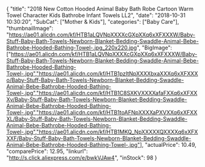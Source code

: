 {
	"title": "2018 New Cotton Hooded Animal Baby Bath Robe Cartoon Warm Towel Character Kids Bathrobe Infant Towels LL2",
	"date": "2018-10-31 10:30:20",
	"SubCat": ["Mother & Kids"],
	"categories": ["Baby Care"],
	"thumbnailImage": "https://ae01.alicdn.com/kf/HTB1aLQVNpXXXXcGXpXXq6xXFXXXW/Baby-Stuff-Baby-Bath-Towels-Newborn-Blanket-Bedding-Swaddle-Animal-Bebe-Bathrobe-Hooded-Bathing-Towel-.jpg_220x220.jpg",
	"BigImage": ["https://ae01.alicdn.com/kf/HTB1aLQVNpXXXXcGXpXXq6xXFXXXW/Baby-Stuff-Baby-Bath-Towels-Newborn-Blanket-Bedding-Swaddle-Animal-Bebe-Bathrobe-Hooded-Bathing-Towel-.jpg","https://ae01.alicdn.com/kf/HTB1pzItNpXXXXbxaXXXq6xXFXXXo/Baby-Stuff-Baby-Bath-Towels-Newborn-Blanket-Bedding-Swaddle-Animal-Bebe-Bathrobe-Hooded-Bathing-Towel-.jpg","https://ae01.alicdn.com/kf/HTB1C8SXKVXXXXafaFXXq6xXFXXXv/Baby-Stuff-Baby-Bath-Towels-Newborn-Blanket-Bedding-Swaddle-Animal-Bebe-Bathrobe-Hooded-Bathing-Towel-.jpg","https://ae01.alicdn.com/kf/HTB1toAFNpXXXXaPXVXXq6xXFXXXL/Baby-Stuff-Baby-Bath-Towels-Newborn-Blanket-Bedding-Swaddle-Animal-Bebe-Bathrobe-Hooded-Bathing-Towel-.jpg","https://ae01.alicdn.com/kf/HTB1MKQ_NpXXXXXQXXXXq6xXFXXXF/Baby-Stuff-Baby-Bath-Towels-Newborn-Blanket-Bedding-Swaddle-Animal-Bebe-Bathrobe-Hooded-Bathing-Towel-.jpg"],
	"actualPrice": 10.49,
	"comparePrice": 12.95,
	"linkurl": "http://s.click.aliexpress.com/e/bwkVJAw4",
	"inStock": 98
}
